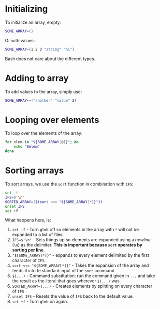# Initializing
To initialize an array, empty:
```bash
SOME_ARRAY=()
```

Or with values:
```bash
SOME_ARRAY=(1 2 3 "string" "hi")
```

Bash does not care about the different types.

# Adding to array
To add values to the array, simply use:
```bash
SOME_ARRAY+=("another" "value" 2)
```

# Looping over elements
To loop over the elements of the array:
```bash
for elem in "${SOME_ARRAY[@]}"; do
	echo "$elem"
done
```

# Sorting arrays
To sort arrays, we use the `sort` function in combination with `IFS`:
```bash
set -f
IFS=$'\n'
SORTED_ARRAY=($(sort <<< "${SOME_ARRAY[*]}"))
unset IFS
set +f
```

What happens here, is:
1. `set -f` - Turn `glob` off so elements in the array with `*` will not be expanded to a list of files.
2. `IFS=$'\n'` - Sets things up so elements are expanded using a _newline_ (`\n`) as the delimiter. **This is important because `sort` operates by sorting per line**.
3. `"${SOME_ARRAY[*]}"` - expands to every element delimited by the first character of `IFS`.
4. `sort <<< "${SOME_ARRAY[*]}"` - Takes the expansion of the array and feeds it into te standard input of the `sort` command.
5. `$(...)` - Command substitution; run the command given in `...` and take the result as the literal that goes wherever `$(...)` was.
6. `SORTED_ARRAY=(...)` - Creates elements by splitting on every character of `IFS`
7. `unset IFS` - Resets the value of `IFS` back to the default value.
8. `set +f` - Turn `glob` on again.